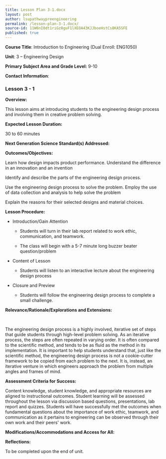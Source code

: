 ```yaml
---
title: Lesson Plan 3-1.docx
layout: post
author: lsupathwaypreengineering
permalink: /lesson-plan-3-1.docx/
source-id: 11W6nI0dt1riGz8guF1lXEOA43KJJboeHstCs8KA5SFE
published: true
---
```

**Course Title**: Introduction to Engineering (Dual Enroll: ENG1050)

**Unit**: 3 – Engineering Design

**Primary Subject Area and Grade Level:** 9-10

**Contact Information**: 

### Lesson 3 - 1

**Overview:**

This lesson aims at introducing students to the engineering design process and involving them in creative problem solving.

**Expected Lesson Duration:**

30 to 60 minutes

**Next Generation Science Standard(s) Addressed:**

**Outcomes/Objectives:**

Learn how design impacts product performance.Understand the difference in an innovation and an invention

Identify and describe the parts of the engineering design process.

Use the engineering design process to solve the problem.Employ the use of data collection and analysis to help solve the problem

Explain the reasons for their selected designs and material choices.

**Lesson Procedure:**

* Introduction/Gain Attention

    * Students will turn in their lab report related to work ethic, communication, and teamwork.

    * The class will begin with a 5-7 minute long buzzer beater question/problem

* Content of Lesson

    * Students will listen to an interactive lecture about the engineering design process

* Closure and Preview

    * Students will follow the engineering design process to complete a small challenge.

**Relevance/Rationale/Explorations and Extensions:**

                                           	

The engineering design process is a highly involved, iterative set of steps that guide students through high-level problem solving. As an iterative process, the steps are often repeated in varying order. It is often compared to the scientific method, and tends to be as fluid as the method in its implementation. It is important to help students understand that, just like the scientific method, the engineering design process is not a cookie-cutter framework to be copied from each problem to the next. It is, instead, an iterative venture in which engineers approach the problem from multiple angles and frames of mind. 

**Assessment Criteria for Success:**

Content knowledge, student knowledge, and appropriate resources are aligned to instructional outcomes. Student learning will be assessed throughout the lesson via discussion based questions, presentations, lab report and quizzes. Students will have successfully met the outcomes when fundamental questions about the importance of work ethic, teamwork, and communication as it pertains to engineering can be observed through their own work and their peers' work.  

**Modifications/Accommodations and Access for All:**

**Reflections:**

To be completed upon the end of unit.

